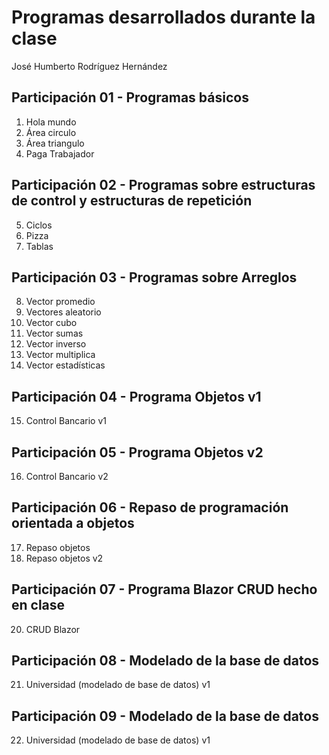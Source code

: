 # Programas desarrollados durante la clase
José Humberto Rodríguez Hernández

## Participación 01 - Programas básicos
1. Hola mundo
2. Área circulo
3. Área triangulo
4. Paga Trabajador

## Participación 02 - Programas sobre estructuras de control y estructuras de repetición
5. Ciclos
6. Pizza
7. Tablas

## Participación 03 - Programas sobre Arreglos
8. Vector promedio
9. Vectores aleatorio
10. Vector cubo
11. Vector sumas
12. Vector inverso
13. Vector multiplica
14. Vector estadísticas

## Participación 04 - Programa Objetos v1
15. Control Bancario v1

## Participación 05 - Programa Objetos v2
16. Control Bancario v2

## Participación 06 - Repaso de programación orientada a objetos
17. Repaso objetos
18. Repaso objetos v2

## Participación 07 - Programa Blazor CRUD hecho en clase

20. CRUD Blazor

## Participación 08 - Modelado de la base de datos
21. Universidad (modelado de base de datos) v1

## Participación 09 - Modelado de la base de datos
22. Universidad (modelado de base de datos) v1